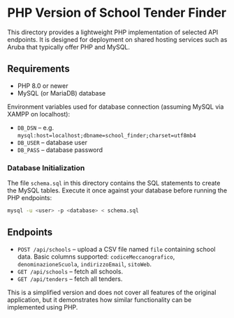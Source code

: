 # PHP Version of School Tender Finder

This directory provides a lightweight PHP implementation of selected API endpoints. It is designed for deployment on shared hosting services such as Aruba that typically offer PHP and MySQL.

## Requirements

- PHP 8.0 or newer
- MySQL (or MariaDB) database

Environment variables used for database connection (assuming MySQL via XAMPP on localhost):

- `DB_DSN` – e.g. `mysql:host=localhost;dbname=school_finder;charset=utf8mb4`
- `DB_USER` – database user
- `DB_PASS` – database password

### Database Initialization

The file `schema.sql` in this directory contains the SQL statements to create
the MySQL tables. Execute it once against your database before running the PHP
endpoints:

```bash
mysql -u <user> -p <database> < schema.sql
```

## Endpoints

- `POST /api/schools` – upload a CSV file named `file` containing school data. Basic columns supported: `codiceMeccanografico`, `denominazioneScuola`, `indirizzoEmail`, `sitoWeb`.
- `GET /api/schools` – fetch all schools.
- `GET /api/tenders` – fetch all tenders.

This is a simplified version and does not cover all features of the original application, but it demonstrates how similar functionality can be implemented using PHP.
